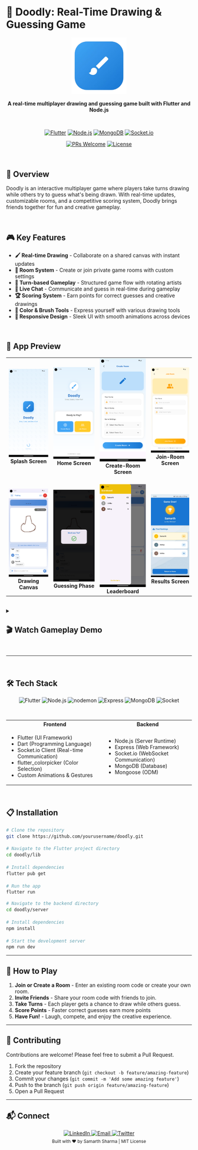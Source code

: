# 🎨 Doodly: Real-Time Drawing & Guessing Game

<div align="center">
  <img src="https://raw.githubusercontent.com/saysamarth/doodly/main/assets/icon2.png" width="150" alt="Doodly Logo"/>
  
  <br/>
  
  **A real-time multiplayer drawing and guessing game built with Flutter and Node.js**

  <br/>

  [![Flutter](https://img.shields.io/badge/Flutter-3.19.3-02569B?style=for-the-badge&logo=flutter&logoColor=white)](https://flutter.dev/)
  [![Node.js](https://img.shields.io/badge/Node.js-18.17.1-339933?style=for-the-badge&logo=node.js&logoColor=white)](https://nodejs.org/)
  [![MongoDB](https://img.shields.io/badge/MongoDB-8.13.2-47A248?style=for-the-badge&logo=mongodb&logoColor=white)](https://www.mongodb.com/)
  [![Socket.io](https://img.shields.io/badge/Socket.io-4.7.2-010101?style=for-the-badge&logo=socket.io&logoColor=white)](https://socket.io/)
  
  [![PRs Welcome](https://img.shields.io/badge/PRs-Welcome-brightgreen?style=flat-square)](http://makeapullrequest.com)
  [![License](https://img.shields.io/badge/License-MIT-blue.svg?style=flat-square)](LICENSE)

</div>

<br/>

## 📌 Overview

Doodly is an interactive multiplayer game where players take turns drawing while others try to guess what's being drawn. With real-time updates, customizable rooms, and a competitive scoring system, Doodly brings friends together for fun and creative gameplay.

<br/>

## 🎮 Key Features

- **🖌️ Real-time Drawing** - Collaborate on a shared canvas with instant updates
- **🚪 Room System** - Create or join private game rooms with custom settings
- **🔄 Turn-based Gameplay** - Structured game flow with rotating artists
- **💬 Live Chat** - Communicate and guess in real-time during gameplay
- **🏆 Scoring System** - Earn points for correct guesses and creative drawings
- **🎨 Color & Brush Tools** - Express yourself with various drawing tools
- **📱 Responsive Design** - Sleek UI with smooth animations across devices

<br/>

## 📱 App Preview

<div align="center">
  <table>
    <tr>
      <td align="center">
        <img src="https://raw.githubusercontent.com/saysamarth/doodly/main/assets/splash.png" width="180"/><br/>
        <b>Splash Screen</b>
      </td>
      <td align="center">
        <img src="https://raw.githubusercontent.com/saysamarth/doodly/main/assets/home.png" width="180"/><br/>
        <b>Home Screen</b>
      </td>
      <td align="center">
        <img src="https://raw.githubusercontent.com/saysamarth/doodly/main/assets/create.png" width="180"/><br/>
        <b>Create-Room Screen</b>
      </td>
       <td align="center">
        <img src="https://raw.githubusercontent.com/saysamarth/doodly/main/assets/join.png" width="180"/><br/>
        <b>Join-Room Screen</b>
      </td>
    </tr>
    <tr height="20"></tr>
    <tr>
      <td align="center">
        <img src="https://raw.githubusercontent.com/saysamarth/doodly/main/assets/paint.png" width="180"/><br/>
        <b>Drawing Canvas</b>
      </td>
       <td align="center">
        <img src="https://raw.githubusercontent.com/saysamarth/doodly/main/assets/guessed.png" width="180"/><br/>
        <b>Guessing Phase</b>
      </td>
      <td align="center">
        <img src="https://raw.githubusercontent.com/saysamarth/doodly/main/assets/leaderboard.png" width="180"/><br/>
        <b>Leaderboard</b>
      </td>
     <td align="center">
        <img src="https://raw.githubusercontent.com/saysamarth/doodly/main/assets/result.jpg" width="180"/><br/>
        <b>Results Screen</b>
      </td>
    </tr>
  </table>
</div>

<br/>

<details>
<summary><h2>🎬 Watch Gameplay Demo</h2></summary>
<div align="center">
  <a href="https://youtube.com/your-demo-video-1" target="_blank">
    <img src="https://raw.githubusercontent.com/yourusername/doodly/main/assets/screenshots/thumbnail1.jpg" width="400"/>
    <br/>
    <b>▶️ Doodly Gameplay Demo</b>
  </a>
</div>
</details>

<br/>

---

<br/>

## 🛠️ Tech Stack

<p align="center">
  <img src="https://cdn.jsdelivr.net/gh/devicons/devicon@latest/icons/flutter/flutter-original.svg" alt="Flutter" width="50" height="50"/>
  <img src="https://cdn.jsdelivr.net/gh/devicons/devicon@latest/icons/nodejs/nodejs-original-wordmark.svg" alt="Node.js" width="50" height="50"/>
  <img src="https://cdn.jsdelivr.net/gh/devicons/devicon@latest/icons/nodemon/nodemon-original.svg" alt="nodemon" width="50" height="50"/>
  <img src="https://cdn.jsdelivr.net/gh/devicons/devicon@latest/icons/express/express-original.svg" alt="Express" width="50" height="50"/>
  <img src="https://cdn.jsdelivr.net/gh/devicons/devicon@latest/icons/mongodb/mongodb-original.svg" alt="MongoDB" width="50" height="50"/>
  <img src="https://cdn.jsdelivr.net/gh/devicons/devicon@latest/icons/socketio/socketio-original.svg" alt="Socket" width="50" height="50"/>
</p>

<br/>

<div align="center">
  <table>
    <tr>
      <td align="center"><b>Frontend</b></td>
      <td align="center"><b>Backend</b></td>
    </tr>
    <tr>
      <td>
        <ul>
          <li>Flutter (UI Framework)</li>
          <li>Dart (Programming Language)</li>
          <li>Socket.io Client (Real-time Communication)</li>
          <li>flutter_colorpicker (Color Selection)</li>
          <li>Custom Animations & Gestures</li>
        </ul>
      </td>
      <td>
        <ul>
          <li>Node.js (Server Runtime)</li>
          <li>Express (Web Framework)</li>
          <li>Socket.io (WebSocket Communication)</li>
          <li>MongoDB (Database)</li>
          <li>Mongoose (ODM)</li>
        </ul>
      </td>
    </tr>
  </table>
</div>

<br/>

## 📋 Installation

```bash
# Clone the repository
git clone https://github.com/yourusername/doodly.git

# Navigate to the Flutter project directory
cd doodly/lib

# Install dependencies
flutter pub get

# Run the app
flutter run
```

```bash
# Navigate to the backend directory
cd doodly/server

# Install dependencies
npm install

# Start the development server
npm run dev
```

---

## 🎯 How to Play

1. **Join or Create a Room** - Enter an existing room code or create your own room.
2. **Invite Friends** - Share your room code with friends to join.
3. **Take Turns** - Each player gets a chance to draw while others guess.
4. **Score Points** - Faster correct guesses earn more points
5. **Have Fun!** - Laugh, compete, and enjoy the creative experience.

---

## 🤝 Contributing

Contributions are welcome! Please feel free to submit a Pull Request.

1. Fork the repository
2. Create your feature branch (`git checkout -b feature/amazing-feature`)
3. Commit your changes (`git commit -m 'Add some amazing feature'`)
4. Push to the branch (`git push origin feature/amazing-feature`)
5. Open a Pull Request  

---

## 📬 Connect
<div align="center"> 
  <a href="https://www.linkedin.com/in/saysamarth/"> <img src="https://img.shields.io/badge/LinkedIn-0077B5?style=for-the-badge&logo=linkedin&logoColor=white" alt="LinkedIn"> </a> 
  <a href="mailto:samarth2668@gmail.com"> <img src="https://img.shields.io/badge/Email-D14836?style=for-the-badge&logo=gmail&logoColor=white" alt="Email"> </a> 
  <a href="https://twitter.com/saysamarth"> <img src="https://img.shields.io/badge/Twitter-1DA1F2?style=for-the-badge&logo=twitter&logoColor=white" alt="Twitter"> </a> 
</div>
<div align="center"> 
  <sub>Built with ❤️ by Samarth Sharma | MIT License</sub> 
</div>
